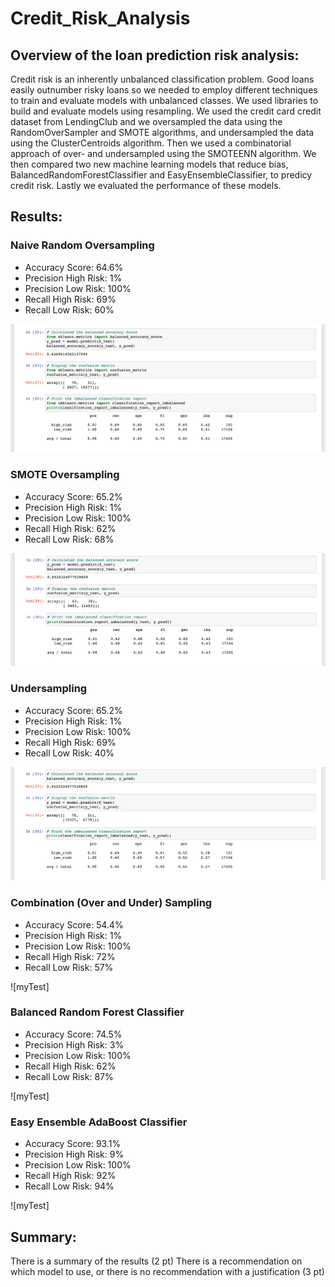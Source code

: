 # Credit_Risk_Analysis

## Overview of the loan prediction risk analysis:
Credit risk is an inherently unbalanced classification problem. Good loans easily outnumber risky loans so we needed to employ different techniques to train and evaluate models with unbalanced classes. We used libraries to build and evaluate models using resampling. We used the credit card credit dataset from LendingClub and we oversampled the data using the RandomOverSampler and SMOTE algorithms, and undersampled the data using the ClusterCentroids algorithm. Then we used a combinatorial approach of over- and undersampled using the SMOTEENN algorithm. We then compared two new machine learning models that reduce bias, BalancedRandomForestClassifier and EasyEnsembleClassifier, to predicy credit risk. Lastly we evaluated the performance of these models.


## Results:
### Naive Random Oversampling
- Accuracy Score: 64.6%
- Precision High Risk: 1%
- Precision Low Risk: 100%
- Recall High Risk: 69%
- Recall Low Risk: 60%

![myTest](https://github.com/nfreeman19/Credit_Risk_Analysis/blob/main/Visuals/1%20-%20Naive%20Random%20Oversampling.png)

### SMOTE Oversampling
- Accuracy Score: 65.2%
- Precision High Risk: 1%
- Precision Low Risk: 100%
- Recall High Risk: 62%
- Recall Low Risk: 68%

![myTest](https://github.com/nfreeman19/Credit_Risk_Analysis/blob/main/Visuals/2%20-%20SMOTE%20Oversampling.png)

### Undersampling
- Accuracy Score: 65.2%
- Precision High Risk: 1%
- Precision Low Risk: 100%
- Recall High Risk: 69%
- Recall Low Risk: 40%

![myTest](https://github.com/nfreeman19/Credit_Risk_Analysis/blob/main/Visuals/3%20-%20Undersampling.png)

### Combination (Over and Under) Sampling
- Accuracy Score: 54.4%
- Precision High Risk: 1%
- Precision Low Risk: 100%
- Recall High Risk: 72%
- Recall Low Risk: 57%

![myTest]

### Balanced Random Forest Classifier
- Accuracy Score: 74.5%
- Precision High Risk: 3%
- Precision Low Risk: 100%
- Recall High Risk: 62%
- Recall Low Risk: 87%

![myTest]

### Easy Ensemble AdaBoost Classifier
- Accuracy Score: 93.1%
- Precision High Risk: 9%
- Precision Low Risk: 100%
- Recall High Risk: 92%
- Recall Low Risk: 94%

![myTest]


## Summary:

There is a summary of the results (2 pt)
There is a recommendation on which model to use, or there is no recommendation with a justification (3 pt)
